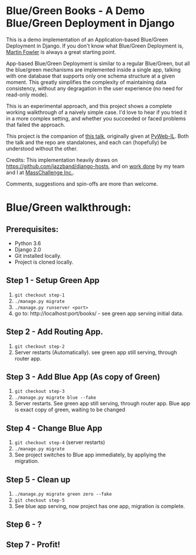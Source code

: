 # Blue/Green Books - A Demo Blue/Green Deployment in Django
This is a demo implementation of an Application-based Blue/Green Deployment in Django.
If you don't know what Blue/Green Deployment is, [Martin Fowler](https://martinfowler.com/bliki/BlueGreenDeployment.html)
is always a great starting point.

App-based Blue/Green Deployment is similar to a regular Blue/Green, but all the blue/green
mechanisms are implemented inside a single app, talking with one database that supports only one
schema structure at a given moment. This greatly simplifies the complexity of maintaining data
consistency, without any degragation in the user experience (no need for read-only mode).

This is an experimental approach, and this project shows a complete working walkthrough of a
naively simple case. I'd love to hear if you tried it in a more complex setting, and whether you
succeeded or faced problems that failed the approach.

This project is the companion of [this talk](https://github.com/yotammanor/bluegreenbooks/blob/master/PyWebIL%20-%20App%20Based%20Blue%20Green%20Migrations%20With%20Django.pptx), originally given at [PyWeb-IL](https://www.meetup.com/PyWeb-IL/events/246639354/). Both the talk and the repo are
standalones, and each can (hopefully) be understood without the other.

Credits: This implementation heavily draws on https://github.com/jazzband/django-hosts, and on
[work done](https://github.com/masschallenge/standards/blob/master/blue_green_transitions.md)
by my team and I at [MassChallenge Inc.](http://masschallenge.org/join-our-team).

Comments, suggestions and spin-offs are more than welcome.

# Blue/Green walkthrough:

## Prerequisites:

- Python 3.6
- Django 2.0
- Git installed locally.
- Project is cloned locally.

## Step 1 - Setup Green App

1. `git checkout step-1`
2. `./manage.py migrate`
3. `./manage.py runserver <port>`
4. go to: http://localhost:port/books/ - see green app serving initial data.

## Step 2 - Add Routing App.
1. `git checkout step-2`
2. Server restarts (Automatically). see green app still serving, through router app.

## Step 3 - Add Blue App (As copy of Green)
1. `git checkout step-3`
2. `./manage.py migrate blue --fake`
3. Server restarts. See green app still serving, through router app. 
Blue app is exact copy of green, waiting to be changed

## Step 4 - Change Blue App
1. `git checkout step-4` (server restarts)
2. `./manage.py migrate`
3. See project switches to Blue app immediately, by appliying the migration.

## Step 5 - Clean up
1. `./manage.py migrate green zero --fake`
2. `git checkout step-5`
3. See blue app serving, now project has one app, migration is complete.

## Step 6 - ?

## Step 7 - Profit!
